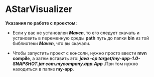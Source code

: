 # AStarVisualizer
**Указания по работе с проектом:**
- Если у вас не установлен *__Maven__*, то его следует скачать и установить в переменную среды __path__ путь до папки __bin__ из той библиотеки *__Maven__*, что вы скачали. 

- Чтобы запустить проект с консоли, нужно просто ввести __mvn compile__, а затем вставить это: __*java -cp target/my-app-1.0-SNAPSHOT.jar com.mycompany.app.App*__ .При том нужно находиться в папке __my-app__.
